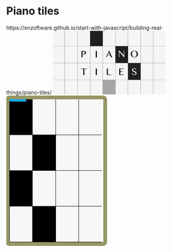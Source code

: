 <h1>Piano tiles</h1>
<a> https://enzoftware.github.io/start-with-javascript/building-real-things/piano-tiles/ </a>
<img src="../../resources/piano-tiles.jpg"/>
<img src="../../resources/ss-piano-game.jpg" />
